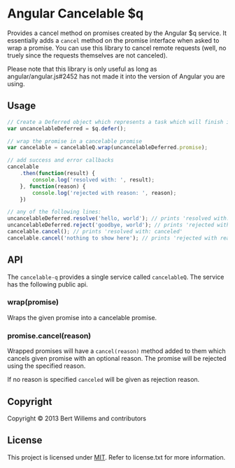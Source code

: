 # Angular Cancelable $q

Provides a cancel method on promises created by the Angular $q service. It essentially adds a `cancel` method on the promise interface when asked to wrap a promise. You can use this library to cancel remote requests (well, no truely since the requests themselves are not canceled).

Please note that this library is only useful as long as angular/angular.js#2452 has not made it into the version of Angular you are using.

## Usage

```js
// Create a Deferred object which represents a task which will finish in the future.
var uncancelableDeferred = $q.defer();

// wrap the promise in a cancelable promise
var cancelable = cancelableQ.wrap(uncancelableDeferred.promise);

// add success and error callbacks
cancelable
	.then(function(result) {
		console.log('resolved with: ', result);
	}, function(reason) {
		console.log('rejected with reason: ', reason);
	})

// any of the following lines:
uncancelableDeferred.resolve('hello, world'); // prints 'resolved with: hello, world'
uncancelableDeferred.reject('goodbye, world'); // prints 'rejected with reason: goodbye, world'
cancelable.cancel(); // prints 'resolved with: canceled'
cancelable.cancel('nothing to show here'); // prints 'rejected with reason: nothing to show here'
```

## API
The `cancelable-q` provides a single service called `cancelableQ`. The service has the following public api.

### wrap(promise)

Wraps the given promise into a cancelable promise.

### promise.cancel(reason)

Wrapped promises will have a `cancel(reason)` method added to them which cancels given promise with an optional reason. The promise will be rejected using the specified reason.

If no reason is specified `canceled` will be given as rejection reason.

## Copyright

Copyright © 2013 Bert Willems and contributors

## License

This project is licensed under [MIT](http://www.opensource.org/licenses/mit-license.php "Read more about the MIT license form"). Refer to license.txt for more information.
